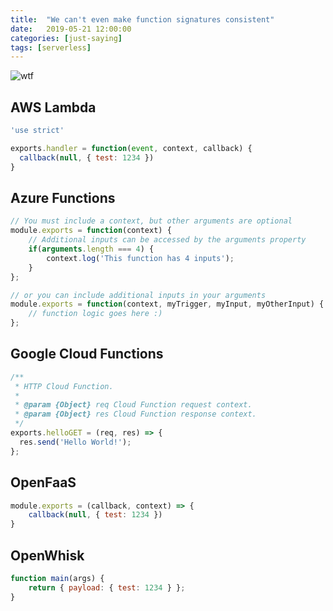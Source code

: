 ```yaml
---
title:  "We can't even make function signatures consistent"
date:   2019-05-21 12:00:00
categories: [just-saying]
tags: [serverless]
---
```


![wtf](https://media.giphy.com/media/G6sJqVpD1U4jC/giphy-downsized.gif "wtf")

## AWS Lambda

```javascript
'use strict'

exports.handler = function(event, context, callback) {
  callback(null, { test: 1234 })
}
```

## Azure Functions

```javascript
// You must include a context, but other arguments are optional
module.exports = function(context) {
    // Additional inputs can be accessed by the arguments property
    if(arguments.length === 4) {
        context.log('This function has 4 inputs');
    }
};

// or you can include additional inputs in your arguments
module.exports = function(context, myTrigger, myInput, myOtherInput) {
    // function logic goes here :)
};
```

## Google Cloud Functions

```javascript
/**
 * HTTP Cloud Function.
 *
 * @param {Object} req Cloud Function request context.
 * @param {Object} res Cloud Function response context.
 */
exports.helloGET = (req, res) => {
  res.send('Hello World!');
};
```

## OpenFaaS

```javascript
module.exports = (callback, context) => {
    callback(null, { test: 1234 })
}
```

## OpenWhisk

```javascript
function main(args) {
    return { payload: { test: 1234 } };
}
```
